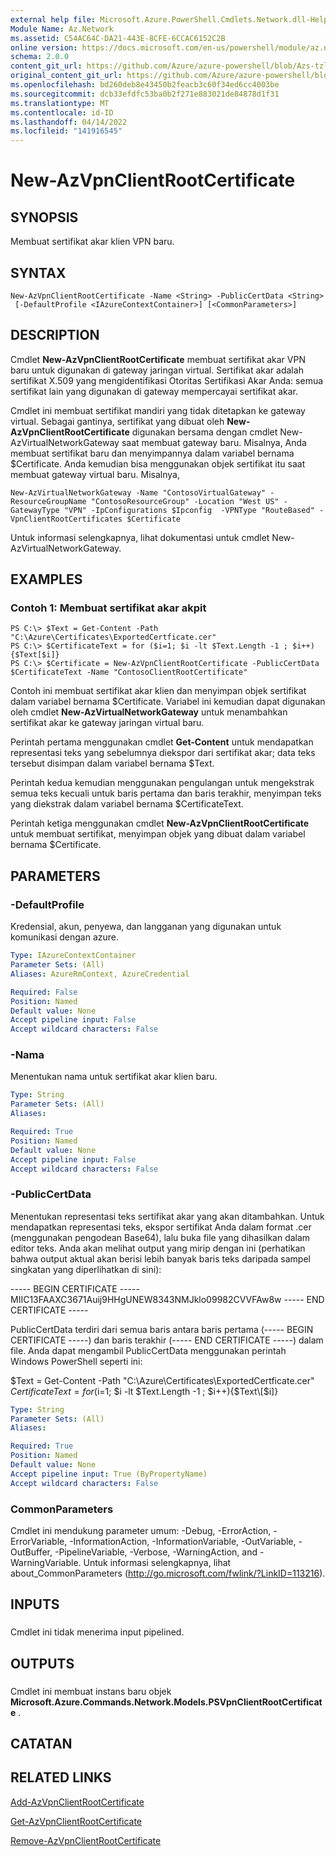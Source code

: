 ```yaml
---
external help file: Microsoft.Azure.PowerShell.Cmdlets.Network.dll-Help.xml
Module Name: Az.Network
ms.assetid: C54AC64C-DA21-443E-8CFE-6CCAC6152C2B
online version: https://docs.microsoft.com/en-us/powershell/module/az.network/new-azvpnclientrootcertificate
schema: 2.0.0
content_git_url: https://github.com/Azure/azure-powershell/blob/Azs-tzl/src/Network/Network/help/New-AzVpnClientRootCertificate.md
original_content_git_url: https://github.com/Azure/azure-powershell/blob/Azs-tzl/src/Network/Network/help/New-AzVpnClientRootCertificate.md
ms.openlocfilehash: bd260deb8e43450b2feacb3c60f34ed6cc4003be
ms.sourcegitcommit: dcb33efdfc53ba0b2f271e883021de84878d1f31
ms.translationtype: MT
ms.contentlocale: id-ID
ms.lasthandoff: 04/14/2022
ms.locfileid: "141916545"
---
```

# New-AzVpnClientRootCertificate

## SYNOPSIS
Membuat sertifikat akar klien VPN baru.

## SYNTAX

```
New-AzVpnClientRootCertificate -Name <String> -PublicCertData <String>
 [-DefaultProfile <IAzureContextContainer>] [<CommonParameters>]
```

## DESCRIPTION
Cmdlet **New-AzVpnClientRootCertificate** membuat sertifikat akar VPN baru untuk digunakan di gateway jaringan virtual.
Sertifikat akar adalah sertifikat X.509 yang mengidentifikasi Otoritas Sertifikasi Akar Anda: semua sertifikat lain yang digunakan di gateway mempercayai sertifikat akar.

Cmdlet ini membuat sertifikat mandiri yang tidak ditetapkan ke gateway virtual.
Sebagai gantinya, sertifikat yang dibuat oleh **New-AzVpnClientRootCertificate** digunakan bersama dengan cmdlet New-AzVirtualNetworkGateway saat membuat gateway baru.
Misalnya, Anda membuat sertifikat baru dan menyimpannya dalam variabel bernama $Certificate.
Anda kemudian bisa menggunakan objek sertifikat itu saat membuat gateway virtual baru.
Misalnya,

`New-AzVirtualNetworkGateway -Name "ContosoVirtualGateway" -ResourceGroupName "ContosoResourceGroup" -Location "West US" -GatewayType "VPN" -IpConfigurations $Ipconfig  -VPNType "RouteBased" -VpnClientRootCertificates $Certificate`

Untuk informasi selengkapnya, lihat dokumentasi untuk cmdlet New-AzVirtualNetworkGateway.

## EXAMPLES

### Contoh 1: Membuat sertifikat akar akpit
```
PS C:\> $Text = Get-Content -Path "C:\Azure\Certificates\ExportedCertficate.cer"
PS C:\> $CertificateText = for ($i=1; $i -lt $Text.Length -1 ; $i++){$Text[$i]}
PS C:\> $Certificate = New-AzVpnClientRootCertificate -PublicCertData $CertificateText -Name "ContosoClientRootCertificate"
```

Contoh ini membuat sertifikat akar klien dan menyimpan objek sertifikat dalam variabel bernama $Certificate.
Variabel ini kemudian dapat digunakan oleh cmdlet **New-AzVirtualNetworkGateway** untuk menambahkan sertifikat akar ke gateway jaringan virtual baru.

Perintah pertama menggunakan cmdlet **Get-Content** untuk mendapatkan representasi teks yang sebelumnya diekspor dari sertifikat akar; data teks tersebut disimpan dalam variabel bernama $Text.

Perintah kedua kemudian menggunakan pengulangan untuk mengekstrak semua teks kecuali untuk baris pertama dan baris terakhir, menyimpan teks yang diekstrak dalam variabel bernama $CertificateText.

Perintah ketiga menggunakan cmdlet **New-AzVpnClientRootCertificate** untuk membuat sertifikat, menyimpan objek yang dibuat dalam variabel bernama $Certificate.

## PARAMETERS

### -DefaultProfile
Kredensial, akun, penyewa, dan langganan yang digunakan untuk komunikasi dengan azure.

```yaml
Type: IAzureContextContainer
Parameter Sets: (All)
Aliases: AzureRmContext, AzureCredential

Required: False
Position: Named
Default value: None
Accept pipeline input: False
Accept wildcard characters: False
```

### -Nama
Menentukan nama untuk sertifikat akar klien baru.

```yaml
Type: String
Parameter Sets: (All)
Aliases: 

Required: True
Position: Named
Default value: None
Accept pipeline input: False
Accept wildcard characters: False
```

### -PublicCertData
Menentukan representasi teks sertifikat akar yang akan ditambahkan.
Untuk mendapatkan representasi teks, ekspor sertifikat Anda dalam format .cer (menggunakan pengodean Base64), lalu buka file yang dihasilkan dalam editor teks.
Anda akan melihat output yang mirip dengan ini (perhatikan bahwa output aktual akan berisi lebih banyak baris teks daripada sampel singkatan yang diperlihatkan di sini):

----- BEGIN CERTIFICATE ----- MIIC13FAAXC3671Auij9HHgUNEW8343NMJklo09982CVVFAw8w ----- END CERTIFICATE -----

PublicCertData terdiri dari semua baris antara baris pertama (----- BEGIN CERTIFICATE -----) dan baris terakhir (----- END CERTIFICATE -----) dalam file.
Anda dapat mengambil PublicCertData menggunakan perintah Windows PowerShell seperti ini:

$Text = Get-Content -Path "C:\Azure\Certificates\ExportedCertficate.cer" $CertificateText = for ($i=1; $i -lt $Text.Length -1 ; $i++){$Text\[$i\]}

```yaml
Type: String
Parameter Sets: (All)
Aliases: 

Required: True
Position: Named
Default value: None
Accept pipeline input: True (ByPropertyName)
Accept wildcard characters: False
```

### CommonParameters
Cmdlet ini mendukung parameter umum: -Debug, -ErrorAction, -ErrorVariable, -InformationAction, -InformationVariable, -OutVariable, -OutBuffer, -PipelineVariable, -Verbose, -WarningAction, and -WarningVariable. Untuk informasi selengkapnya, lihat about_CommonParameters (http://go.microsoft.com/fwlink/?LinkID=113216).

## INPUTS

###  
Cmdlet ini tidak menerima input pipelined.

## OUTPUTS

###  
Cmdlet ini membuat instans baru objek **Microsoft.Azure.Commands.Network.Models.PSVpnClientRootCertificate** .

## CATATAN

## RELATED LINKS

[Add-AzVpnClientRootCertificate](./Add-AzVpnClientRootCertificate.md)

[Get-AzVpnClientRootCertificate](./Get-AzVpnClientRootCertificate.md)

[Remove-AzVpnClientRootCertificate](./Remove-AzVpnClientRootCertificate.md)


